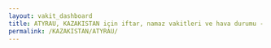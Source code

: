 ```yaml
---
layout: vakit_dashboard
title: ATYRAU, KAZAKISTAN için iftar, namaz vakitleri ve hava durumu - ilçe/eyalet seç
permalink: /KAZAKISTAN/ATYRAU/
---
```


<script type="text/javascript">
  var GLOBAL_COUNTRY = 'KAZAKISTAN';
  var GLOBAL_CITY = 'ATYRAU';
  var GLOBAL_STATE = '';
  var lat = 72;
  var lon = 21;
</script>
